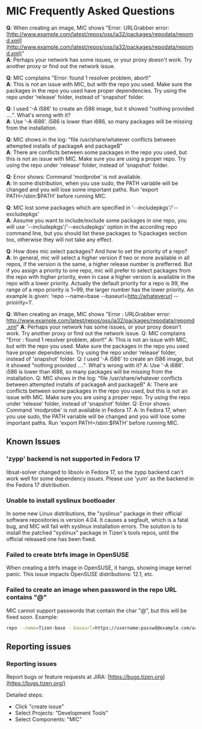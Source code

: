 # MIC Frequently Asked Questions

**Q**: When creating an image, MIC shows "Error: URLGrabber error: [http://www.example.com/latest/repos/oss/ia32/packages/repodata/repomd.xml](http://www.example.com/latest/repos/oss/ia32/packages/repodata/repomd.xml)"   
**A**: Perhaps your network has some issues, or your proxy doesn't work. Try another proxy or find out the network issue. 


**Q**: MIC complains "Error: found 1 resolver problem, abort!"  
**A**: This is not an issue with MIC, but with the repo you used. Make sure the packages in the repo you used have proper dependencies. Try using the repo under 'release' folder, instead of 'snapshot' folder. 


**Q**: I used '-A i586' to create an i586 image, but it showed "nothing provided ....". What's wrong with it?  
**A**: Use '-A i686'. i586 is lower than i686, so many packages will be missing from the installation. 


**Q**: MIC shows in the log: "file /usr/share/whatever conflicts between attempted installs of packageA and packageB"  
**A**: There are conflicts between some packages in the repo you used, but this is not an issue with MIC. Make sure you are using a proper repo. Try using the repo under 'release' folder, instead of 'snapshot' folder. 


**Q**: Error shows: Command 'modprobe' is not available.  
**A**: In some distribution, when you use sudo, the PATH variable will be changed and you will lose some important paths. Run 'export PATH=/sbin:$PATH' before running MIC.


**Q**: MIC lost some packages which are specified in '--includepkgs'/'--excludepkgs'  
**A**: Assume you want to include/exclude some packages in one repo, you will use '--includepkgs'/'--excludepkgs' option in the according repo command line, but you should list these packages to %packages section too, otherwise they will not take any effect.


**Q**: How does mic select packages? And how to set the priority of a repo?  
**A**: In general, mic will select a higher version if two or more available in all repos, if the version is the same, a higher release number is prefferred. But if you assign a priority to one repo, mic will prefer to select packages from the repo with higher priority, even in case a higher version is available in the repo with a lower priority. Actually the default priority for a repo is 99, the range of a repo priority is 1~99, the larger number has the lower priority. An example is given: 'repo --name=base --baseurl=[http://whateverurl](http://whateverurl/) --prioirity=1'.


**Q**: When creating an image, MIC shows "Error <creator>: URLGrabber error: http://www.example.com/latest/repos/oss/ia32/packages/repodata/repomd.xml" 
**A**: Perhaps your network has some issues, or your proxy doesn't work. Try another proxy or find out the network issue. Q: MIC complains "Error <repo>: found 1 resolver problem, abort!" A: This is not an issue with MIC, but with the repo you used. Make sure the packages in the repo you used have proper dependencies. Try using the repo under ‘release’ folder, instead of 'snapshot' folder. Q: I used '-A i586' to create an i586 image, but it showed "nothing provided ....". What's wrong with it? A: Use '-A i686'. i586 is lower than i686, so many packages will be missing from the installation. Q: MIC shows in the log: "file /usr/share/whatever conflicts between attempted installs of packageA and packageB" A: There are conflicts between some packages in the repo you used, but this is not an issue with MIC. Make sure you are using a proper repo. Try using the repo under ‘release’ folder, instead of 'snapshot' folder. Q: Error shows: Command 'modprobe' is not available in Fedora 17. A: In Fedora 17, when you use sudo, the PATH variable will be changed and you will lose some important paths. Run 'export PATH=/sbin:$PATH' before running MIC.

## Known Issues

### 'zypp' backend is not supported in Fedora 17

libsat-solver changed to libsolv in Fedora 17, so the zypp backend can't work well for some dependency issues. Please use 'yum' as the backend in the Fedora 17 distribution.

### Unable to install syslinux bootloader

In some new Linux distributions, the "syslinux" package in their official software repositories is version 4.04. It causes a segfault, which is a fatal bug, and MIC will fail with syslinux installation errors. The solution is to install the patched "syslinux" package in Tizen's tools repos, until the official released one has been fixed.

### Failed to create btrfs image in OpenSUSE

When creating a btrfs image in OpenSUSE, it hangs, showing image kernel panic. This issue impacts OpenSUSE distributions: 12.1, etc.

### Failed to create an image when password in the repo URL contains "@"

MIC cannot support passwords that contain the char "@", but this will be fixed soon. Example:

```bash
repo --name=Tizen-base --baseurl=https://username:passwd@example.com/arch/packages/ --save  --ssl_verify=no
```


## Reporting issues

### Reporting issues

Report bugs or feature requests at JIRA: [https://bugs.tizen.org](https://bugs.tizen.org/)

Detailed steps:

- Click "create issue"
- Select Projects: "Development Tools"
- Select Components: "MIC"